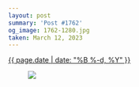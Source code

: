 ```yaml
---
layout: post
summary: 'Post #1762'
og_image: 1762-1280.jpg
taken: March 12, 2023
---
```


<div class="post">
 <time>
  <a href="/1762">
   {{ page.date | date: "%B %-d, %Y" }}
  </a>
 </time>
 <a href="/1762">
  <figure data-taken="3/12/2023">
   <img sizes="(min-width: 700px) 50vw, calc(100vw - 2rem)" src="{{ site.assets_url }}/1762-640.jpg" srcset="{{ site.assets_url }}/1762-320.jpg 320w, {{ site.assets_url }}/1762-640.jpg 640w, {{ site.assets_url }}/1762-960.jpg 960w, {{ site.assets_url }}/1762-1280.jpg 1280w"/>
  </figure>
 </a>
</div>
